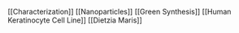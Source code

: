 [[Characterization]]
[[Nanoparticles]]
[[Green Synthesis]]
[[Human Keratinocyte Cell Line]]
[[Dietzia Maris]]
